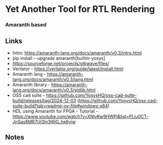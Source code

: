 # Yet Another Tool for RTL Rendering
### Amaranth based 

## Links
* Intro: https://amaranth-lang.org/docs/amaranth/v0.3/intro.html
* pip install --upgrade amaranth[builtin-yosys]
* https://sourceforge.net/projects/gtkwave/files/
* Verilator - https://verilator.org/guide/latest/install.html
* Amaranth lang - https://amaranth-lang.org/docs/amaranth/v0.3/lang.html
* Amaranth library - https://amaranth-lang.org/docs/amaranth/v0.3/stdlib.html
* OSS cad suite - https://github.com/YosysHQ/oss-cad-suite-build/releases/tag/2024-12-03 (https://github.com/YosysHQ/oss-cad-suite-build?tab=readme-ov-file#windows-x64)
* HDL using Amaranth for FPGA - Tutorial - https://www.youtube.com/watch?v=XNlvKw9HWPI&list=PLlu0CT-JnSas8MR7Uj3ln3I6lG_he6yiw

## Notes
